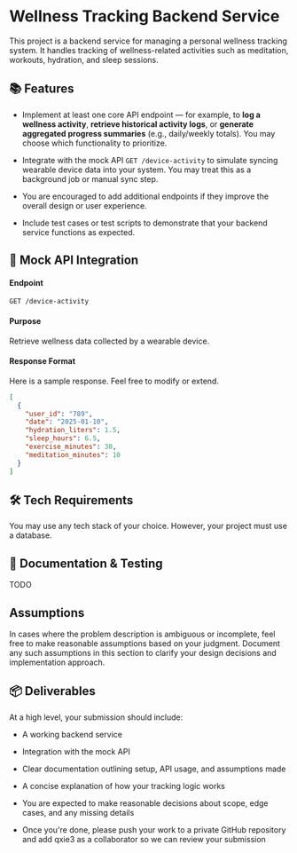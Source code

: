 # Wellness Tracking Backend Service

This project is a backend service for managing a personal wellness tracking system. It handles tracking of wellness-related activities such as meditation, workouts, hydration, and sleep sessions.

## 📚 Features
- Implement at least one core API endpoint — for example, to **log a wellness activity**, **retrieve historical activity logs**, or **generate aggregated progress summaries** (e.g., daily/weekly totals). You may choose which functionality to prioritize.

- Integrate with the mock API `GET /device-activity` to simulate syncing wearable device data into your system. You may treat this as a background job or manual sync step.

- You are encouraged to add additional endpoints if they improve the overall design or user experience.

- Include test cases or test scripts to demonstrate that your backend service functions as expected.

## 🔌 Mock API Integration

#### **Endpoint**
`GET /device-activity`

#### **Purpose**
Retrieve wellness data collected by a wearable device.

#### **Response Format**
Here is a sample response. Feel free to modify or extend.
```json
[
  {
    "user_id": "789",
    "date": "2025-01-10",
    "hydration_liters": 1.5,
    "sleep_hours": 6.5,
    "exercise_minutes": 30,
    "meditation_minutes": 10
  }
]
```

## 🛠 Tech Requirements
You may use any tech stack of your choice. However, your project must use a database.

## 🧪 Documentation & Testing
TODO

## Assumptions
In cases where the problem description is ambiguous or incomplete, feel free to make reasonable assumptions based on your judgment. Document any such assumptions in this section to clarify your design decisions and implementation approach.

## 📦 Deliverables

At a high level, your submission should include:

- A working backend service

- Integration with the mock API

- Clear documentation outlining setup, API usage, and assumptions made

- A concise explanation of how your tracking logic works

- You are expected to make reasonable decisions about scope, edge cases, and any missing details

- Once you're done, please push your work to a private GitHub repository and add qxie3 as a collaborator so we can review your submission
